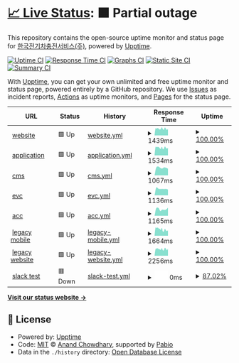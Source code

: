# [📈 Live Status](https://happecharger.github.io/upptime): <!--live status--> **🟧 Partial outage**

This repository contains the open-source uptime monitor and status page for [한국전기차충전서비스(주)](https://www.happecharger.com), powered by [Upptime](https://github.com/upptime/upptime).

[![Uptime CI](https://github.com/happecharger/upptime/workflows/Uptime%20CI/badge.svg)](https://github.com/happecharger/upptime/actions?query=workflow%3A%22Uptime+CI%22)
[![Response Time CI](https://github.com/happecharger/upptime/workflows/Response%20Time%20CI/badge.svg)](https://github.com/happecharger/upptime/actions?query=workflow%3A%22Response+Time+CI%22)
[![Graphs CI](https://github.com/happecharger/upptime/workflows/Graphs%20CI/badge.svg)](https://github.com/happecharger/upptime/actions?query=workflow%3A%22Graphs+CI%22)
[![Static Site CI](https://github.com/happecharger/upptime/workflows/Static%20Site%20CI/badge.svg)](https://github.com/happecharger/upptime/actions?query=workflow%3A%22Static+Site+CI%22)
[![Summary CI](https://github.com/happecharger/upptime/workflows/Summary%20CI/badge.svg)](https://github.com/happecharger/upptime/actions?query=workflow%3A%22Summary+CI%22)

With [Upptime](https://upptime.js.org), you can get your own unlimited and free uptime monitor and status page, powered entirely by a GitHub repository. We use [Issues](https://github.com/happecharger/upptime/issues) as incident reports, [Actions](https://github.com/happecharger/upptime/actions) as uptime monitors, and [Pages](https://happecharger.github.io/upptime) for the status page.

<!--start: status pages-->
<!-- This summary is generated by Upptime (https://github.com/upptime/upptime) -->
<!-- Do not edit this manually, your changes will be overwritten -->
<!-- prettier-ignore -->
| URL | Status | History | Response Time | Uptime |
| --- | ------ | ------- | ------------- | ------ |
| <img alt="" src="https://icons.duckduckgo.com/ip3/www.happecharger.com.ico" height="13"> [website](https://www.happecharger.com) | 🟩 Up | [website.yml](https://github.com/happecharger/upptime/commits/HEAD/history/website.yml) | <details><summary><img alt="Response time graph" src="./graphs/website/response-time-week.png" height="20"> 1439ms</summary><br><a href="https://happecharger.github.io/upptime/history/website"><img alt="Response time 1439" src="https://img.shields.io/endpoint?url=https%3A%2F%2Fraw.githubusercontent.com%2Fhappecharger%2Fupptime%2FHEAD%2Fapi%2Fwebsite%2Fresponse-time.json"></a><br><a href="https://happecharger.github.io/upptime/history/website"><img alt="24-hour response time 1439" src="https://img.shields.io/endpoint?url=https%3A%2F%2Fraw.githubusercontent.com%2Fhappecharger%2Fupptime%2FHEAD%2Fapi%2Fwebsite%2Fresponse-time-day.json"></a><br><a href="https://happecharger.github.io/upptime/history/website"><img alt="7-day response time 1439" src="https://img.shields.io/endpoint?url=https%3A%2F%2Fraw.githubusercontent.com%2Fhappecharger%2Fupptime%2FHEAD%2Fapi%2Fwebsite%2Fresponse-time-week.json"></a><br><a href="https://happecharger.github.io/upptime/history/website"><img alt="30-day response time 1439" src="https://img.shields.io/endpoint?url=https%3A%2F%2Fraw.githubusercontent.com%2Fhappecharger%2Fupptime%2FHEAD%2Fapi%2Fwebsite%2Fresponse-time-month.json"></a><br><a href="https://happecharger.github.io/upptime/history/website"><img alt="1-year response time 1439" src="https://img.shields.io/endpoint?url=https%3A%2F%2Fraw.githubusercontent.com%2Fhappecharger%2Fupptime%2FHEAD%2Fapi%2Fwebsite%2Fresponse-time-year.json"></a></details> | <details><summary><a href="https://happecharger.github.io/upptime/history/website">100.00%</a></summary><a href="https://happecharger.github.io/upptime/history/website"><img alt="All-time uptime 100.00%" src="https://img.shields.io/endpoint?url=https%3A%2F%2Fraw.githubusercontent.com%2Fhappecharger%2Fupptime%2FHEAD%2Fapi%2Fwebsite%2Fuptime.json"></a><br><a href="https://happecharger.github.io/upptime/history/website"><img alt="24-hour uptime 100.00%" src="https://img.shields.io/endpoint?url=https%3A%2F%2Fraw.githubusercontent.com%2Fhappecharger%2Fupptime%2FHEAD%2Fapi%2Fwebsite%2Fuptime-day.json"></a><br><a href="https://happecharger.github.io/upptime/history/website"><img alt="7-day uptime 100.00%" src="https://img.shields.io/endpoint?url=https%3A%2F%2Fraw.githubusercontent.com%2Fhappecharger%2Fupptime%2FHEAD%2Fapi%2Fwebsite%2Fuptime-week.json"></a><br><a href="https://happecharger.github.io/upptime/history/website"><img alt="30-day uptime 100.00%" src="https://img.shields.io/endpoint?url=https%3A%2F%2Fraw.githubusercontent.com%2Fhappecharger%2Fupptime%2FHEAD%2Fapi%2Fwebsite%2Fuptime-month.json"></a><br><a href="https://happecharger.github.io/upptime/history/website"><img alt="1-year uptime 100.00%" src="https://img.shields.io/endpoint?url=https%3A%2F%2Fraw.githubusercontent.com%2Fhappecharger%2Fupptime%2FHEAD%2Fapi%2Fwebsite%2Fuptime-year.json"></a></details>
| <img alt="" src="https://icons.duckduckgo.com/ip3/app2.happecharger.com.ico" height="13"> [application](https://app2.happecharger.com) | 🟩 Up | [application.yml](https://github.com/happecharger/upptime/commits/HEAD/history/application.yml) | <details><summary><img alt="Response time graph" src="./graphs/application/response-time-week.png" height="20"> 1534ms</summary><br><a href="https://happecharger.github.io/upptime/history/application"><img alt="Response time 1534" src="https://img.shields.io/endpoint?url=https%3A%2F%2Fraw.githubusercontent.com%2Fhappecharger%2Fupptime%2FHEAD%2Fapi%2Fapplication%2Fresponse-time.json"></a><br><a href="https://happecharger.github.io/upptime/history/application"><img alt="24-hour response time 1534" src="https://img.shields.io/endpoint?url=https%3A%2F%2Fraw.githubusercontent.com%2Fhappecharger%2Fupptime%2FHEAD%2Fapi%2Fapplication%2Fresponse-time-day.json"></a><br><a href="https://happecharger.github.io/upptime/history/application"><img alt="7-day response time 1534" src="https://img.shields.io/endpoint?url=https%3A%2F%2Fraw.githubusercontent.com%2Fhappecharger%2Fupptime%2FHEAD%2Fapi%2Fapplication%2Fresponse-time-week.json"></a><br><a href="https://happecharger.github.io/upptime/history/application"><img alt="30-day response time 1534" src="https://img.shields.io/endpoint?url=https%3A%2F%2Fraw.githubusercontent.com%2Fhappecharger%2Fupptime%2FHEAD%2Fapi%2Fapplication%2Fresponse-time-month.json"></a><br><a href="https://happecharger.github.io/upptime/history/application"><img alt="1-year response time 1534" src="https://img.shields.io/endpoint?url=https%3A%2F%2Fraw.githubusercontent.com%2Fhappecharger%2Fupptime%2FHEAD%2Fapi%2Fapplication%2Fresponse-time-year.json"></a></details> | <details><summary><a href="https://happecharger.github.io/upptime/history/application">100.00%</a></summary><a href="https://happecharger.github.io/upptime/history/application"><img alt="All-time uptime 100.00%" src="https://img.shields.io/endpoint?url=https%3A%2F%2Fraw.githubusercontent.com%2Fhappecharger%2Fupptime%2FHEAD%2Fapi%2Fapplication%2Fuptime.json"></a><br><a href="https://happecharger.github.io/upptime/history/application"><img alt="24-hour uptime 100.00%" src="https://img.shields.io/endpoint?url=https%3A%2F%2Fraw.githubusercontent.com%2Fhappecharger%2Fupptime%2FHEAD%2Fapi%2Fapplication%2Fuptime-day.json"></a><br><a href="https://happecharger.github.io/upptime/history/application"><img alt="7-day uptime 100.00%" src="https://img.shields.io/endpoint?url=https%3A%2F%2Fraw.githubusercontent.com%2Fhappecharger%2Fupptime%2FHEAD%2Fapi%2Fapplication%2Fuptime-week.json"></a><br><a href="https://happecharger.github.io/upptime/history/application"><img alt="30-day uptime 100.00%" src="https://img.shields.io/endpoint?url=https%3A%2F%2Fraw.githubusercontent.com%2Fhappecharger%2Fupptime%2FHEAD%2Fapi%2Fapplication%2Fuptime-month.json"></a><br><a href="https://happecharger.github.io/upptime/history/application"><img alt="1-year uptime 100.00%" src="https://img.shields.io/endpoint?url=https%3A%2F%2Fraw.githubusercontent.com%2Fhappecharger%2Fupptime%2FHEAD%2Fapi%2Fapplication%2Fuptime-year.json"></a></details>
| <img alt="" src="https://icons.duckduckgo.com/ip3/cms.happecharger.com.ico" height="13"> [cms](https://cms.happecharger.com) | 🟩 Up | [cms.yml](https://github.com/happecharger/upptime/commits/HEAD/history/cms.yml) | <details><summary><img alt="Response time graph" src="./graphs/cms/response-time-week.png" height="20"> 1067ms</summary><br><a href="https://happecharger.github.io/upptime/history/cms"><img alt="Response time 1067" src="https://img.shields.io/endpoint?url=https%3A%2F%2Fraw.githubusercontent.com%2Fhappecharger%2Fupptime%2FHEAD%2Fapi%2Fcms%2Fresponse-time.json"></a><br><a href="https://happecharger.github.io/upptime/history/cms"><img alt="24-hour response time 1067" src="https://img.shields.io/endpoint?url=https%3A%2F%2Fraw.githubusercontent.com%2Fhappecharger%2Fupptime%2FHEAD%2Fapi%2Fcms%2Fresponse-time-day.json"></a><br><a href="https://happecharger.github.io/upptime/history/cms"><img alt="7-day response time 1067" src="https://img.shields.io/endpoint?url=https%3A%2F%2Fraw.githubusercontent.com%2Fhappecharger%2Fupptime%2FHEAD%2Fapi%2Fcms%2Fresponse-time-week.json"></a><br><a href="https://happecharger.github.io/upptime/history/cms"><img alt="30-day response time 1067" src="https://img.shields.io/endpoint?url=https%3A%2F%2Fraw.githubusercontent.com%2Fhappecharger%2Fupptime%2FHEAD%2Fapi%2Fcms%2Fresponse-time-month.json"></a><br><a href="https://happecharger.github.io/upptime/history/cms"><img alt="1-year response time 1067" src="https://img.shields.io/endpoint?url=https%3A%2F%2Fraw.githubusercontent.com%2Fhappecharger%2Fupptime%2FHEAD%2Fapi%2Fcms%2Fresponse-time-year.json"></a></details> | <details><summary><a href="https://happecharger.github.io/upptime/history/cms">100.00%</a></summary><a href="https://happecharger.github.io/upptime/history/cms"><img alt="All-time uptime 100.00%" src="https://img.shields.io/endpoint?url=https%3A%2F%2Fraw.githubusercontent.com%2Fhappecharger%2Fupptime%2FHEAD%2Fapi%2Fcms%2Fuptime.json"></a><br><a href="https://happecharger.github.io/upptime/history/cms"><img alt="24-hour uptime 100.00%" src="https://img.shields.io/endpoint?url=https%3A%2F%2Fraw.githubusercontent.com%2Fhappecharger%2Fupptime%2FHEAD%2Fapi%2Fcms%2Fuptime-day.json"></a><br><a href="https://happecharger.github.io/upptime/history/cms"><img alt="7-day uptime 100.00%" src="https://img.shields.io/endpoint?url=https%3A%2F%2Fraw.githubusercontent.com%2Fhappecharger%2Fupptime%2FHEAD%2Fapi%2Fcms%2Fuptime-week.json"></a><br><a href="https://happecharger.github.io/upptime/history/cms"><img alt="30-day uptime 100.00%" src="https://img.shields.io/endpoint?url=https%3A%2F%2Fraw.githubusercontent.com%2Fhappecharger%2Fupptime%2FHEAD%2Fapi%2Fcms%2Fuptime-month.json"></a><br><a href="https://happecharger.github.io/upptime/history/cms"><img alt="1-year uptime 100.00%" src="https://img.shields.io/endpoint?url=https%3A%2F%2Fraw.githubusercontent.com%2Fhappecharger%2Fupptime%2FHEAD%2Fapi%2Fcms%2Fuptime-year.json"></a></details>
| <img alt="" src="https://icons.duckduckgo.com/ip3/adm.kevcs.com.ico" height="13"> [evc](http://adm.kevcs.com) | 🟩 Up | [evc.yml](https://github.com/happecharger/upptime/commits/HEAD/history/evc.yml) | <details><summary><img alt="Response time graph" src="./graphs/evc/response-time-week.png" height="20"> 1136ms</summary><br><a href="https://happecharger.github.io/upptime/history/evc"><img alt="Response time 1136" src="https://img.shields.io/endpoint?url=https%3A%2F%2Fraw.githubusercontent.com%2Fhappecharger%2Fupptime%2FHEAD%2Fapi%2Fevc%2Fresponse-time.json"></a><br><a href="https://happecharger.github.io/upptime/history/evc"><img alt="24-hour response time 1136" src="https://img.shields.io/endpoint?url=https%3A%2F%2Fraw.githubusercontent.com%2Fhappecharger%2Fupptime%2FHEAD%2Fapi%2Fevc%2Fresponse-time-day.json"></a><br><a href="https://happecharger.github.io/upptime/history/evc"><img alt="7-day response time 1136" src="https://img.shields.io/endpoint?url=https%3A%2F%2Fraw.githubusercontent.com%2Fhappecharger%2Fupptime%2FHEAD%2Fapi%2Fevc%2Fresponse-time-week.json"></a><br><a href="https://happecharger.github.io/upptime/history/evc"><img alt="30-day response time 1136" src="https://img.shields.io/endpoint?url=https%3A%2F%2Fraw.githubusercontent.com%2Fhappecharger%2Fupptime%2FHEAD%2Fapi%2Fevc%2Fresponse-time-month.json"></a><br><a href="https://happecharger.github.io/upptime/history/evc"><img alt="1-year response time 1136" src="https://img.shields.io/endpoint?url=https%3A%2F%2Fraw.githubusercontent.com%2Fhappecharger%2Fupptime%2FHEAD%2Fapi%2Fevc%2Fresponse-time-year.json"></a></details> | <details><summary><a href="https://happecharger.github.io/upptime/history/evc">100.00%</a></summary><a href="https://happecharger.github.io/upptime/history/evc"><img alt="All-time uptime 100.00%" src="https://img.shields.io/endpoint?url=https%3A%2F%2Fraw.githubusercontent.com%2Fhappecharger%2Fupptime%2FHEAD%2Fapi%2Fevc%2Fuptime.json"></a><br><a href="https://happecharger.github.io/upptime/history/evc"><img alt="24-hour uptime 100.00%" src="https://img.shields.io/endpoint?url=https%3A%2F%2Fraw.githubusercontent.com%2Fhappecharger%2Fupptime%2FHEAD%2Fapi%2Fevc%2Fuptime-day.json"></a><br><a href="https://happecharger.github.io/upptime/history/evc"><img alt="7-day uptime 100.00%" src="https://img.shields.io/endpoint?url=https%3A%2F%2Fraw.githubusercontent.com%2Fhappecharger%2Fupptime%2FHEAD%2Fapi%2Fevc%2Fuptime-week.json"></a><br><a href="https://happecharger.github.io/upptime/history/evc"><img alt="30-day uptime 100.00%" src="https://img.shields.io/endpoint?url=https%3A%2F%2Fraw.githubusercontent.com%2Fhappecharger%2Fupptime%2FHEAD%2Fapi%2Fevc%2Fuptime-month.json"></a><br><a href="https://happecharger.github.io/upptime/history/evc"><img alt="1-year uptime 100.00%" src="https://img.shields.io/endpoint?url=https%3A%2F%2Fraw.githubusercontent.com%2Fhappecharger%2Fupptime%2FHEAD%2Fapi%2Fevc%2Fuptime-year.json"></a></details>
| <img alt="" src="https://icons.duckduckgo.com/ip3/acc.happecharger.com.ico" height="13"> [acc](https://acc.happecharger.com/) | 🟩 Up | [acc.yml](https://github.com/happecharger/upptime/commits/HEAD/history/acc.yml) | <details><summary><img alt="Response time graph" src="./graphs/acc/response-time-week.png" height="20"> 1165ms</summary><br><a href="https://happecharger.github.io/upptime/history/acc"><img alt="Response time 1165" src="https://img.shields.io/endpoint?url=https%3A%2F%2Fraw.githubusercontent.com%2Fhappecharger%2Fupptime%2FHEAD%2Fapi%2Facc%2Fresponse-time.json"></a><br><a href="https://happecharger.github.io/upptime/history/acc"><img alt="24-hour response time 1165" src="https://img.shields.io/endpoint?url=https%3A%2F%2Fraw.githubusercontent.com%2Fhappecharger%2Fupptime%2FHEAD%2Fapi%2Facc%2Fresponse-time-day.json"></a><br><a href="https://happecharger.github.io/upptime/history/acc"><img alt="7-day response time 1165" src="https://img.shields.io/endpoint?url=https%3A%2F%2Fraw.githubusercontent.com%2Fhappecharger%2Fupptime%2FHEAD%2Fapi%2Facc%2Fresponse-time-week.json"></a><br><a href="https://happecharger.github.io/upptime/history/acc"><img alt="30-day response time 1165" src="https://img.shields.io/endpoint?url=https%3A%2F%2Fraw.githubusercontent.com%2Fhappecharger%2Fupptime%2FHEAD%2Fapi%2Facc%2Fresponse-time-month.json"></a><br><a href="https://happecharger.github.io/upptime/history/acc"><img alt="1-year response time 1165" src="https://img.shields.io/endpoint?url=https%3A%2F%2Fraw.githubusercontent.com%2Fhappecharger%2Fupptime%2FHEAD%2Fapi%2Facc%2Fresponse-time-year.json"></a></details> | <details><summary><a href="https://happecharger.github.io/upptime/history/acc">100.00%</a></summary><a href="https://happecharger.github.io/upptime/history/acc"><img alt="All-time uptime 100.00%" src="https://img.shields.io/endpoint?url=https%3A%2F%2Fraw.githubusercontent.com%2Fhappecharger%2Fupptime%2FHEAD%2Fapi%2Facc%2Fuptime.json"></a><br><a href="https://happecharger.github.io/upptime/history/acc"><img alt="24-hour uptime 100.00%" src="https://img.shields.io/endpoint?url=https%3A%2F%2Fraw.githubusercontent.com%2Fhappecharger%2Fupptime%2FHEAD%2Fapi%2Facc%2Fuptime-day.json"></a><br><a href="https://happecharger.github.io/upptime/history/acc"><img alt="7-day uptime 100.00%" src="https://img.shields.io/endpoint?url=https%3A%2F%2Fraw.githubusercontent.com%2Fhappecharger%2Fupptime%2FHEAD%2Fapi%2Facc%2Fuptime-week.json"></a><br><a href="https://happecharger.github.io/upptime/history/acc"><img alt="30-day uptime 100.00%" src="https://img.shields.io/endpoint?url=https%3A%2F%2Fraw.githubusercontent.com%2Fhappecharger%2Fupptime%2FHEAD%2Fapi%2Facc%2Fuptime-month.json"></a><br><a href="https://happecharger.github.io/upptime/history/acc"><img alt="1-year uptime 100.00%" src="https://img.shields.io/endpoint?url=https%3A%2F%2Fraw.githubusercontent.com%2Fhappecharger%2Fupptime%2FHEAD%2Fapi%2Facc%2Fuptime-year.json"></a></details>
| <img alt="" src="https://icons.duckduckgo.com/ip3/m.happecharger.com.ico" height="13"> [legacy mobile](https://m.happecharger.com/mobile/main.do) | 🟩 Up | [legacy-mobile.yml](https://github.com/happecharger/upptime/commits/HEAD/history/legacy-mobile.yml) | <details><summary><img alt="Response time graph" src="./graphs/legacy-mobile/response-time-week.png" height="20"> 1664ms</summary><br><a href="https://happecharger.github.io/upptime/history/legacy-mobile"><img alt="Response time 1664" src="https://img.shields.io/endpoint?url=https%3A%2F%2Fraw.githubusercontent.com%2Fhappecharger%2Fupptime%2FHEAD%2Fapi%2Flegacy-mobile%2Fresponse-time.json"></a><br><a href="https://happecharger.github.io/upptime/history/legacy-mobile"><img alt="24-hour response time 1664" src="https://img.shields.io/endpoint?url=https%3A%2F%2Fraw.githubusercontent.com%2Fhappecharger%2Fupptime%2FHEAD%2Fapi%2Flegacy-mobile%2Fresponse-time-day.json"></a><br><a href="https://happecharger.github.io/upptime/history/legacy-mobile"><img alt="7-day response time 1664" src="https://img.shields.io/endpoint?url=https%3A%2F%2Fraw.githubusercontent.com%2Fhappecharger%2Fupptime%2FHEAD%2Fapi%2Flegacy-mobile%2Fresponse-time-week.json"></a><br><a href="https://happecharger.github.io/upptime/history/legacy-mobile"><img alt="30-day response time 1664" src="https://img.shields.io/endpoint?url=https%3A%2F%2Fraw.githubusercontent.com%2Fhappecharger%2Fupptime%2FHEAD%2Fapi%2Flegacy-mobile%2Fresponse-time-month.json"></a><br><a href="https://happecharger.github.io/upptime/history/legacy-mobile"><img alt="1-year response time 1664" src="https://img.shields.io/endpoint?url=https%3A%2F%2Fraw.githubusercontent.com%2Fhappecharger%2Fupptime%2FHEAD%2Fapi%2Flegacy-mobile%2Fresponse-time-year.json"></a></details> | <details><summary><a href="https://happecharger.github.io/upptime/history/legacy-mobile">100.00%</a></summary><a href="https://happecharger.github.io/upptime/history/legacy-mobile"><img alt="All-time uptime 100.00%" src="https://img.shields.io/endpoint?url=https%3A%2F%2Fraw.githubusercontent.com%2Fhappecharger%2Fupptime%2FHEAD%2Fapi%2Flegacy-mobile%2Fuptime.json"></a><br><a href="https://happecharger.github.io/upptime/history/legacy-mobile"><img alt="24-hour uptime 100.00%" src="https://img.shields.io/endpoint?url=https%3A%2F%2Fraw.githubusercontent.com%2Fhappecharger%2Fupptime%2FHEAD%2Fapi%2Flegacy-mobile%2Fuptime-day.json"></a><br><a href="https://happecharger.github.io/upptime/history/legacy-mobile"><img alt="7-day uptime 100.00%" src="https://img.shields.io/endpoint?url=https%3A%2F%2Fraw.githubusercontent.com%2Fhappecharger%2Fupptime%2FHEAD%2Fapi%2Flegacy-mobile%2Fuptime-week.json"></a><br><a href="https://happecharger.github.io/upptime/history/legacy-mobile"><img alt="30-day uptime 100.00%" src="https://img.shields.io/endpoint?url=https%3A%2F%2Fraw.githubusercontent.com%2Fhappecharger%2Fupptime%2FHEAD%2Fapi%2Flegacy-mobile%2Fuptime-month.json"></a><br><a href="https://happecharger.github.io/upptime/history/legacy-mobile"><img alt="1-year uptime 100.00%" src="https://img.shields.io/endpoint?url=https%3A%2F%2Fraw.githubusercontent.com%2Fhappecharger%2Fupptime%2FHEAD%2Fapi%2Flegacy-mobile%2Fuptime-year.json"></a></details>
| <img alt="" src="https://icons.duckduckgo.com/ip3/cs.happecharger.com.ico" height="13"> [legacy website](https://cs.happecharger.com) | 🟩 Up | [legacy-website.yml](https://github.com/happecharger/upptime/commits/HEAD/history/legacy-website.yml) | <details><summary><img alt="Response time graph" src="./graphs/legacy-website/response-time-week.png" height="20"> 2256ms</summary><br><a href="https://happecharger.github.io/upptime/history/legacy-website"><img alt="Response time 2256" src="https://img.shields.io/endpoint?url=https%3A%2F%2Fraw.githubusercontent.com%2Fhappecharger%2Fupptime%2FHEAD%2Fapi%2Flegacy-website%2Fresponse-time.json"></a><br><a href="https://happecharger.github.io/upptime/history/legacy-website"><img alt="24-hour response time 2256" src="https://img.shields.io/endpoint?url=https%3A%2F%2Fraw.githubusercontent.com%2Fhappecharger%2Fupptime%2FHEAD%2Fapi%2Flegacy-website%2Fresponse-time-day.json"></a><br><a href="https://happecharger.github.io/upptime/history/legacy-website"><img alt="7-day response time 2256" src="https://img.shields.io/endpoint?url=https%3A%2F%2Fraw.githubusercontent.com%2Fhappecharger%2Fupptime%2FHEAD%2Fapi%2Flegacy-website%2Fresponse-time-week.json"></a><br><a href="https://happecharger.github.io/upptime/history/legacy-website"><img alt="30-day response time 2256" src="https://img.shields.io/endpoint?url=https%3A%2F%2Fraw.githubusercontent.com%2Fhappecharger%2Fupptime%2FHEAD%2Fapi%2Flegacy-website%2Fresponse-time-month.json"></a><br><a href="https://happecharger.github.io/upptime/history/legacy-website"><img alt="1-year response time 2256" src="https://img.shields.io/endpoint?url=https%3A%2F%2Fraw.githubusercontent.com%2Fhappecharger%2Fupptime%2FHEAD%2Fapi%2Flegacy-website%2Fresponse-time-year.json"></a></details> | <details><summary><a href="https://happecharger.github.io/upptime/history/legacy-website">100.00%</a></summary><a href="https://happecharger.github.io/upptime/history/legacy-website"><img alt="All-time uptime 100.00%" src="https://img.shields.io/endpoint?url=https%3A%2F%2Fraw.githubusercontent.com%2Fhappecharger%2Fupptime%2FHEAD%2Fapi%2Flegacy-website%2Fuptime.json"></a><br><a href="https://happecharger.github.io/upptime/history/legacy-website"><img alt="24-hour uptime 100.00%" src="https://img.shields.io/endpoint?url=https%3A%2F%2Fraw.githubusercontent.com%2Fhappecharger%2Fupptime%2FHEAD%2Fapi%2Flegacy-website%2Fuptime-day.json"></a><br><a href="https://happecharger.github.io/upptime/history/legacy-website"><img alt="7-day uptime 100.00%" src="https://img.shields.io/endpoint?url=https%3A%2F%2Fraw.githubusercontent.com%2Fhappecharger%2Fupptime%2FHEAD%2Fapi%2Flegacy-website%2Fuptime-week.json"></a><br><a href="https://happecharger.github.io/upptime/history/legacy-website"><img alt="30-day uptime 100.00%" src="https://img.shields.io/endpoint?url=https%3A%2F%2Fraw.githubusercontent.com%2Fhappecharger%2Fupptime%2FHEAD%2Fapi%2Flegacy-website%2Fuptime-month.json"></a><br><a href="https://happecharger.github.io/upptime/history/legacy-website"><img alt="1-year uptime 100.00%" src="https://img.shields.io/endpoint?url=https%3A%2F%2Fraw.githubusercontent.com%2Fhappecharger%2Fupptime%2FHEAD%2Fapi%2Flegacy-website%2Fuptime-year.json"></a></details>
| <img alt="" src="https://icons.duckduckgo.com/ip3/www.navver.com.ico" height="13"> [slack test](https://www.navver.com) | 🟥 Down | [slack-test.yml](https://github.com/happecharger/upptime/commits/HEAD/history/slack-test.yml) | <details><summary><img alt="Response time graph" src="./graphs/slack-test/response-time-week.png" height="20"> 0ms</summary><br><a href="https://happecharger.github.io/upptime/history/slack-test"><img alt="Response time 0" src="https://img.shields.io/endpoint?url=https%3A%2F%2Fraw.githubusercontent.com%2Fhappecharger%2Fupptime%2FHEAD%2Fapi%2Fslack-test%2Fresponse-time.json"></a><br><a href="https://happecharger.github.io/upptime/history/slack-test"><img alt="24-hour response time 0" src="https://img.shields.io/endpoint?url=https%3A%2F%2Fraw.githubusercontent.com%2Fhappecharger%2Fupptime%2FHEAD%2Fapi%2Fslack-test%2Fresponse-time-day.json"></a><br><a href="https://happecharger.github.io/upptime/history/slack-test"><img alt="7-day response time 0" src="https://img.shields.io/endpoint?url=https%3A%2F%2Fraw.githubusercontent.com%2Fhappecharger%2Fupptime%2FHEAD%2Fapi%2Fslack-test%2Fresponse-time-week.json"></a><br><a href="https://happecharger.github.io/upptime/history/slack-test"><img alt="30-day response time 0" src="https://img.shields.io/endpoint?url=https%3A%2F%2Fraw.githubusercontent.com%2Fhappecharger%2Fupptime%2FHEAD%2Fapi%2Fslack-test%2Fresponse-time-month.json"></a><br><a href="https://happecharger.github.io/upptime/history/slack-test"><img alt="1-year response time 0" src="https://img.shields.io/endpoint?url=https%3A%2F%2Fraw.githubusercontent.com%2Fhappecharger%2Fupptime%2FHEAD%2Fapi%2Fslack-test%2Fresponse-time-year.json"></a></details> | <details><summary><a href="https://happecharger.github.io/upptime/history/slack-test">87.02%</a></summary><a href="https://happecharger.github.io/upptime/history/slack-test"><img alt="All-time uptime 87.02%" src="https://img.shields.io/endpoint?url=https%3A%2F%2Fraw.githubusercontent.com%2Fhappecharger%2Fupptime%2FHEAD%2Fapi%2Fslack-test%2Fuptime.json"></a><br><a href="https://happecharger.github.io/upptime/history/slack-test"><img alt="24-hour uptime 87.02%" src="https://img.shields.io/endpoint?url=https%3A%2F%2Fraw.githubusercontent.com%2Fhappecharger%2Fupptime%2FHEAD%2Fapi%2Fslack-test%2Fuptime-day.json"></a><br><a href="https://happecharger.github.io/upptime/history/slack-test"><img alt="7-day uptime 87.02%" src="https://img.shields.io/endpoint?url=https%3A%2F%2Fraw.githubusercontent.com%2Fhappecharger%2Fupptime%2FHEAD%2Fapi%2Fslack-test%2Fuptime-week.json"></a><br><a href="https://happecharger.github.io/upptime/history/slack-test"><img alt="30-day uptime 87.02%" src="https://img.shields.io/endpoint?url=https%3A%2F%2Fraw.githubusercontent.com%2Fhappecharger%2Fupptime%2FHEAD%2Fapi%2Fslack-test%2Fuptime-month.json"></a><br><a href="https://happecharger.github.io/upptime/history/slack-test"><img alt="1-year uptime 87.02%" src="https://img.shields.io/endpoint?url=https%3A%2F%2Fraw.githubusercontent.com%2Fhappecharger%2Fupptime%2FHEAD%2Fapi%2Fslack-test%2Fuptime-year.json"></a></details>

<!--end: status pages-->

[**Visit our status website →**](https://happecharger.github.io/upptime)

## 📄 License

- Powered by: [Upptime](https://github.com/upptime/upptime)
- Code: [MIT](./LICENSE) © [Anand Chowdhary](https://anandchowdhary.com), supported by [Pabio](https://pabio.com)
- Data in the `./history` directory: [Open Database License](https://opendatacommons.org/licenses/odbl/1-0/)
